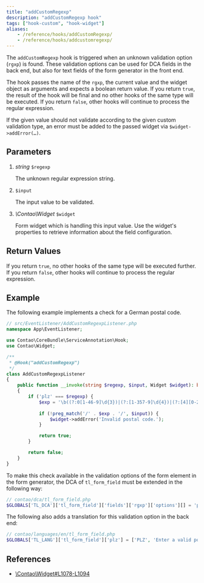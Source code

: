 ```yaml
---
title: "addCustomRegexp"
description: "addCustomRegexp hook"
tags: ["hook-custom", "hook-widget"]
aliases:
    - /reference/hooks/addCustomRegexp/
    - /reference/hooks/addcustomregexp/
---
```



The `addCustomRegexp` hook is triggered when an unknown validation option (`rgxp`)
is found. These validation options can be used for DCA fields in the back end, but
also for text fields of the form generator in the front end.

The hook passes the name of the `rgxp`, the current value and the widget 
object as arguments and expects a boolean return value. If you return `true`,
the result of the hook will be final and no other hooks of the same type will
be executed. If you return `false`, other hooks will continue to process the
regular expression.

If the given value should not validate according to the given custom validation
type, an error must be added to the passed widget via `$widget->addError(…)`.


## Parameters

1. *string* `$regexp`

    The unknown regular expression string.

2. `$input`

    The input value to be validated.

3. *\Contao\Widget* `$widget`

    Form widget which is handling this input value.
    Use the widget's properties to retrieve information about the field configuration.


## Return Values

If you return `true`, no other hooks of the same type will be executed further. If
you return `false`, other hooks will continue to process the regular expression.


## Example

The following example implements a check for a German postal code.

```php
// src/EventListener/AddCustomRegexpListener.php
namespace App\EventListener;

use Contao\CoreBundle\ServiceAnnotation\Hook;
use Contao\Widget;

/**
 * @Hook("addCustomRegexp")
 */
class AddCustomRegexpListener
{
    public function __invoke(string $regexp, $input, Widget $widget): bool
    {
        if ('plz' === $regexp) {
            $exp = '\b((?:0[1-46-9]\d{3})|(?:[1-357-9]\d{4})|(?:[4][0-24-9]\d{3})|(?:[6][013-9]\d{3}))\b';
 
            if (!preg_match('/' . $exp . '/', $input)) {
                $widget->addError('Invalid postal code.');
            }

            return true;
        }

        return false;
    }
}
```

To make this check available in the validation options of the form element in the 
form generator, the DCA of `tl_form_field` must be extended in the following way:

```php
// contao/dca/tl_form_field.php
$GLOBALS['TL_DCA']['tl_form_field']['fields']['rgxp']['options'][] = 'plz';
```

The following also adds a translation for this validation option in the back end:

```php
// contao/languages/en/tl_form_field.php
$GLOBALS['TL_LANG']['tl_form_field']['plz'] = ['PLZ', 'Enter a valid postal code.'];
```


## References

* [\Contao\Widget#L1078-L1094](https://github.com/contao/contao/blob/4.7.6/core-bundle/src/Resources/contao/library/Contao/Widget.php#L1078-L1094)
